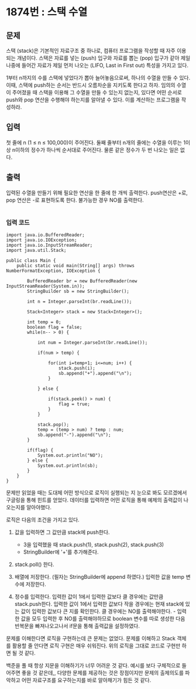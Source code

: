 # 1874번 : 스택 수열

## 문제

스택 (stack)은 기본적인 자료구조 중 하나로, 컴퓨터 프로그램을 작성할 때 자주 이용되는 개념이다. 스택은 자료를 넣는 (push) 입구와 자료를 뽑는 (pop) 입구가 같아 제일 나중에 들어간 자료가 제일 먼저 나오는 (LIFO, Last in First out) 특성을 가지고 있다.

1부터 n까지의 수를 스택에 넣었다가 뽑아 늘어놓음으로써, 하나의 수열을 만들 수 있다. 이때, 스택에 push하는 순서는 반드시 오름차순을 지키도록 한다고 하자. 임의의 수열이 주어졌을 때 스택을 이용해 그 수열을 만들 수 있는지 없는지, 있다면 어떤 순서로 push와 pop 연산을 수행해야 하는지를 알아낼 수 있다. 이를 계산하는 프로그램을 작성하라.

## 입력

첫 줄에 n (1 ≤ n ≤ 100,000)이 주어진다. 둘째 줄부터 n개의 줄에는 수열을 이루는 1이상 n이하의 정수가 하나씩 순서대로 주어진다. 물론 같은 정수가 두 번 나오는 일은 없다.

## 출력

입력된 수열을 만들기 위해 필요한 연산을 한 줄에 한 개씩 출력한다. push연산은 +로, pop 연산은 -로 표현하도록 한다. 불가능한 경우 NO를 출력한다.

#

### 입력 코드

    import java.io.BufferedReader;
    import java.io.IOException;
    import java.io.InputStreamReader;
    import java.util.Stack;

    public class Main {
        public static void main(String[] args) throws NumberFormatException, IOException {

            BufferedReader br = new BufferedReader(new InputStreamReader(System.in));
            StringBuilder sb = new StringBuilder();

            int n = Integer.parseInt(br.readLine());

            Stack<Integer> stack = new Stack<Integer>();

            int temp = 0;
            boolean flag = false;
            while(n-- > 0) {

                int num = Integer.parseInt(br.readLine());

                if(num > temp) {

                    for(int i=temp+1; i<=num; i++) {
                        stack.push(i);
                        sb.append("+").append("\n");
                    }

                } else {

                    if(stack.peek() > num) {
                        flag = true;
                    }
                }

                stack.pop();
                temp = (temp > num) ? temp : num;
                sb.append("-").append("\n");
            }

            if(flag) {
                System.out.println("NO");
            } else {
                System.out.println(sb);
            }
        }
    }

문제만 읽었을 때는 도대체 어떤 방식으로 로직이 실행되는 지 눈으로 봐도 모르겠에서 구글링을 통해 힌트를 얻었다. 데이터를 입력하면 어떤 로직을 통해 예제의 출력값이 나오는지를 알아야했다.

로직은 다음의 조건을 가지고 있다.

1. 값을 입력하면 그 값만큼 stack에 push한다.

   - 3을 입력했을 때 stack.push(1), stack.push(2), stack.push(3)
   - StringBuilder에 '+'를 추가해준다.

2. stack.poll() 한다.

3. 배열에 저장한다. (필자는 StringBuilder에 append 하였다.) 입력한 값을 temp 변수에 저장한다.

4. 정수를 입력한다. 입력한 값이 1에서 입력한 값보다 클 경우에는 값만큼 stack.push한다.
   입력한 값이 1에서 입력한 값보다 작을 경우에는 현재 stack에 있는 값이 입력한 값보다 큰 지를 확인한다. 클 경우에는 NO를 출력해야한다. - 입력한 값을 모두 입력한 후 NO를 출력해야하므로 boolean 변수를 따로 생성한 다음 반복문을 빠져나오고나서 if문을 통해 출력값을 설정하였다.

문제를 이해한다면 로직을 구현하는데 큰 문제는 없었다. 문제를 이해하고 Stack 객체를 활용할 줄 안다면 로직 구현은 매우 쉬워진다. 위의 로직을 그대로 코드로 구현만 하면 될 것 같다.

백준을 풀 때 항상 지문을 이해하기가 너무 어려운 것 같다. 예시를 보다 구체적으로 들어주면 좋을 것 같은데,, 다양한 문제를 제공하는 것은 장점이지만 문제의 출제의도를 파악하고 어떤 자료구조를 요구하는지를 바로 알아채기가 힘든 것 같다.
